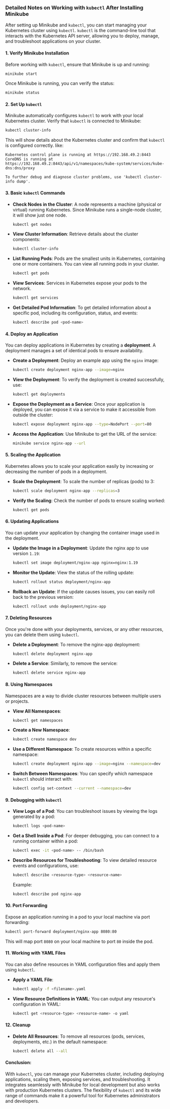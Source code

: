 ### Detailed Notes on Working with `kubectl` After Installing Minikube

After setting up Minikube and `kubectl`, you can start managing your Kubernetes cluster using `kubectl`. `kubectl` is the command-line tool that interacts with the Kubernetes API server, allowing you to deploy, manage, and troubleshoot applications on your cluster.

#### 1. **Verify Minikube Installation**
Before working with `kubectl`, ensure that Minikube is up and running:
```bash
minikube start
```

Once Minikube is running, you can verify the status:
```bash
minikube status
```

#### 2. **Set Up `kubectl`**
Minikube automatically configures `kubectl` to work with your local Kubernetes cluster. Verify that `kubectl` is connected to Minikube:
```bash
kubectl cluster-info
```

This will show details about the Kubernetes cluster and confirm that `kubectl` is configured correctly. like:
```
Kubernetes control plane is running at https://192.168.49.2:8443
CoreDNS is running at https://192.168.49.2:8443/api/v1/namespaces/kube-system/services/kube-dns:dns/proxy

To further debug and diagnose cluster problems, use 'kubectl cluster-info dump'.
```

#### 3. **Basic `kubectl` Commands**

- **Check Nodes in the Cluster**:
  A node represents a machine (physical or virtual) running Kubernetes. Since Minikube runs a single-node cluster, it will show just one node.
  ```bash
  kubectl get nodes
  ```

- **View Cluster Information**:
  Retrieve details about the cluster components:
  ```bash
  kubectl cluster-info
  ```

- **List Running Pods**:
  Pods are the smallest units in Kubernetes, containing one or more containers. You can view all running pods in your cluster.
  ```bash
  kubectl get pods
  ```

- **View Services**:
  Services in Kubernetes expose your pods to the network.
  ```bash
  kubectl get services
  ```

- **Get Detailed Pod Information**:
  To get detailed information about a specific pod, including its configuration, status, and events:
  ```bash
  kubectl describe pod <pod-name>
  ```

#### 4. **Deploy an Application**
You can deploy applications in Kubernetes by creating a **deployment**. A deployment manages a set of identical pods to ensure availability.

- **Create a Deployment**:
  Deploy an example app using the `nginx` image:
  ```bash
  kubectl create deployment nginx-app --image=nginx
  ```

- **View the Deployment**:
  To verify the deployment is created successfully, use:
  ```bash
  kubectl get deployments
  ```

- **Expose the Deployment as a Service**:
  Once your application is deployed, you can expose it via a service to make it accessible from outside the cluster:
  ```bash
  kubectl expose deployment nginx-app --type=NodePort --port=80
  ```

- **Access the Application**:
  Use Minikube to get the URL of the service:
  ```bash
  minikube service nginx-app --url
  ```

#### 5. **Scaling the Application**
Kubernetes allows you to scale your application easily by increasing or decreasing the number of pods in a deployment.

- **Scale the Deployment**:
  To scale the number of replicas (pods) to 3:
  ```bash
  kubectl scale deployment nginx-app --replicas=3
  ```

- **Verify the Scaling**:
  Check the number of pods to ensure scaling worked:
  ```bash
  kubectl get pods
  ```

#### 6. **Updating Applications**
You can update your application by changing the container image used in the deployment.

- **Update the Image in a Deployment**:
  Update the nginx app to use version `1.19`:
  ```bash
  kubectl set image deployment/nginx-app nginx=nginx:1.19
  ```

- **Monitor the Update**:
  View the status of the rolling update:
  ```bash
  kubectl rollout status deployment/nginx-app
  ```

- **Rollback an Update**:
  If the update causes issues, you can easily roll back to the previous version:
  ```bash
  kubectl rollout undo deployment/nginx-app
  ```

#### 7. **Deleting Resources**
Once you're done with your deployments, services, or any other resources, you can delete them using `kubectl`.

- **Delete a Deployment**:
  To remove the nginx-app deployment:
  ```bash
  kubectl delete deployment nginx-app
  ```

- **Delete a Service**:
  Similarly, to remove the service:
  ```bash
  kubectl delete service nginx-app
  ```

#### 8. **Using Namespaces**
Namespaces are a way to divide cluster resources between multiple users or projects.

- **View All Namespaces**:
  ```bash
  kubectl get namespaces
  ```

- **Create a New Namespace**:
  ```bash
  kubectl create namespace dev
  ```

- **Use a Different Namespace**:
  To create resources within a specific namespace:
  ```bash
  kubectl create deployment nginx-app --image=nginx --namespace=dev
  ```

- **Switch Between Namespaces**:
  You can specify which namespace `kubectl` should interact with:
  ```bash
  kubectl config set-context --current --namespace=dev
  ```

#### 9. **Debugging with `kubectl`**

- **View Logs of a Pod**:
  You can troubleshoot issues by viewing the logs generated by a pod:
  ```bash
  kubectl logs <pod-name>
  ```

- **Get a Shell Inside a Pod**:
  For deeper debugging, you can connect to a running container within a pod:
  ```bash
  kubectl exec -it <pod-name> -- /bin/bash
  ```

- **Describe Resources for Troubleshooting**:
  To view detailed resource events and configurations, use:
  ```bash
  kubectl describe <resource-type> <resource-name>
  ```
  Example:
  ```bash
  kubectl describe pod nginx-app
  ```

#### 10. **Port Forwarding**
Expose an application running in a pod to your local machine via port forwarding:
```bash
kubectl port-forward deployment/nginx-app 8080:80
```
This will map port `8080` on your local machine to port `80` inside the pod.

#### 11. **Working with YAML Files**
You can also define resources in YAML configuration files and apply them using `kubectl`.

- **Apply a YAML File**:
  ```bash
  kubectl apply -f <filename>.yaml
  ```

- **View Resource Definitions in YAML**:
  You can output any resource's configuration in YAML:
  ```bash
  kubectl get <resource-type> <resource-name> -o yaml
  ```

#### 12. **Cleanup**

- **Delete All Resources**:
  To remove all resources (pods, services, deployments, etc.) in the default namespace:
  ```bash
  kubectl delete all --all
  ```

#### Conclusion:
With `kubectl`, you can manage your Kubernetes cluster, including deploying applications, scaling them, exposing services, and troubleshooting. It integrates seamlessly with Minikube for local development but also works with production Kubernetes clusters. The flexibility of `kubectl` and its wide range of commands make it a powerful tool for Kubernetes administrators and developers.
